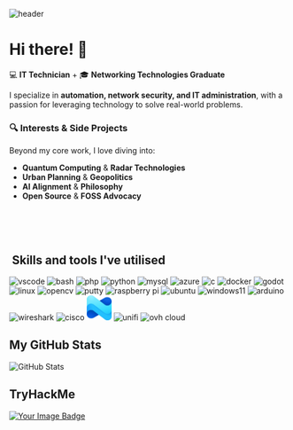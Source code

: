 
![header](https://capsule-render.vercel.app/api?type=waving&height=300&color=gradient&customColorList=6,8,30&text=Hello%20World!&fontColor=00000&animation=twinkling)


# Hi there! 👋

💻 **IT Technician**  + 🎓 **Networking Technologies Graduate**

I specialize in **automation, network security, and IT administration**, with a passion for leveraging technology to solve real-world problems.

### 🔍 **Interests & Side Projects**
Beyond my core work, I love diving into:
- **Quantum Computing** & **Radar Technologies**
- **Urban Planning** & **Geopolitics**
- **AI Alignment** & **Philosophy**
- **Open Source** & **FOSS Advocacy**
<br>


<br>
<br>



<h2> &nbsp;Skills and tools I've utilised</h2>
<p align="left">
<img src="https://cdn.jsdelivr.net/gh/devicons/devicon/icons/vscode/vscode-original.svg" alt="vscode" width="45" height="45"/>
<img src="https://cdn.jsdelivr.net/gh/devicons/devicon/icons/bash/bash-original.svg" alt="bash" width="45" height="45"/>
<img src="https://cdn.jsdelivr.net/gh/devicons/devicon/icons/php/php-original.svg" alt="php" width="45" height="45"/>
<img src="https://cdn.jsdelivr.net/gh/devicons/devicon@latest/icons/python/python-original.svg" alt="python" width="45" height="45"/>
<img src="https://cdn.jsdelivr.net/gh/devicons/devicon@latest/icons/azure/azure-original.svg" alt="mysql" width="45" height="45"/>
<img src="https://cdn.jsdelivr.net/gh/devicons/devicon@latest/icons/mysql/mysql-original-wordmark.svg" alt="azure" width="45" height="45"/>
<img src="https://cdn.jsdelivr.net/gh/devicons/devicon@latest/icons/c/c-original.svg" alt="c" width="45" height="45"/>
<img src="https://cdn.jsdelivr.net/gh/devicons/devicon@latest/icons/docker/docker-original.svg" alt="docker" width="45" height="45"/>
<img src="https://cdn.jsdelivr.net/gh/devicons/devicon@latest/icons/godot/godot-original.svg" alt="godot" width="45" height="45"/>
<img src="https://cdn.jsdelivr.net/gh/devicons/devicon@latest/icons/linux/linux-original.svg" alt="linux" width="45" height="45"/>
<img src="https://cdn.jsdelivr.net/gh/devicons/devicon@latest/icons/opencv/opencv-original.svg" alt="opencv" width="45" height="45"/>
<img src="https://cdn.jsdelivr.net/gh/devicons/devicon@latest/icons/putty/putty-original.svg" alt="putty" width="45" height="45"/>
<img src="https://cdn.jsdelivr.net/gh/devicons/devicon@latest/icons/raspberrypi/raspberrypi-original.svg" alt="raspberry pi" width="45" height="45"/>
<img src="https://cdn.jsdelivr.net/gh/devicons/devicon@latest/icons/ubuntu/ubuntu-original.svg" alt="ubuntu" width="45" height="45"/>
<img src="https://cdn.jsdelivr.net/gh/devicons/devicon@latest/icons/windows11/windows11-original.svg" alt="windows11" width="45" height="45"/>
<img src="https://www.vectorlogo.zone/logos/arduino/arduino-official.svg" alt="arduino" width="60" height="45"/>
<img src="https://www.vectorlogo.zone/logos/wireshark/wireshark-ar21~bgwhite.svg" alt="wireshark" width="100" height="60"/>
<img src="https://www.vectorlogo.zone/logos/cisco/cisco-ar21.svg" alt="cisco" width="80" height="60"/>
<img src="https://raw.githubusercontent.com/homarr-labs/dashboard-icons/a8c77715ae1efc679260e2164eed20009d23495b/svg/microsoft-intune.svg" alt="intune" width="45" height="45"/>
<img src="https://raw.githubusercontent.com/homarr-labs/dashboard-icons/main/svg/ubiquiti-unifi.svg" alt="unifi" width="45" height="45"/>
<img src="https://raw.githubusercontent.com/homarr-labs/dashboard-icons/main/svg/ovh.svg" alt="ovh cloud" width="60" height="60"/>
</p>


<h2>My GitHub Stats</h2>
<div>
  <img src="https://github-readme-stats.vercel.app/api?username=sitric1&show_icons=true&theme=aura" alt="GitHub Stats" />
</div>
<h2>TryHackMe</h2>
<div>
  <a href="https://tryhackme.com/p/sitric1" target="_blank">
    <img src="https://tryhackme-badges.s3.amazonaws.com/Sitric.png" alt="Your Image Badge" />
  </a>
</div>
